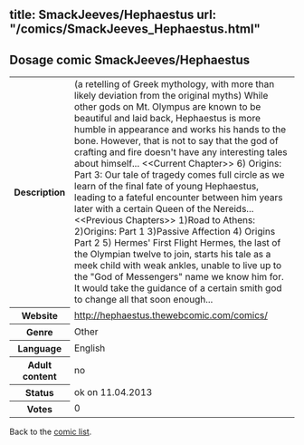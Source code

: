 title: SmackJeeves/Hephaestus
url: "/comics/SmackJeeves_Hephaestus.html"
---
Dosage comic SmackJeeves/Hephaestus
-----------------------------------------

<table class="comicinfo">
<tr>
<th>Description</th><td>(a retelling of Greek mythology, with more than likely deviation from the original myths) While other gods on Mt. Olympus are known to be beautiful and laid back, Hephaestus is more humble in appearance and works his hands to the bone. However, that is not to say that the god of crafting and fire doesn't have any interesting tales about himself... &lt;&lt;Current Chapter&gt;&gt; 6) Origins: Part 3: Our tale of tragedy comes full circle as we learn of the final fate of young Hephaestus, leading to a fateful encounter between him years later with a certain Queen of the Nereids... &lt;&lt;Previous Chapters&gt;&gt; 1)Road to Athens: 2)Origins: Part 1 3)Passive Affection 4) Origins Part 2 5) Hermes' First Flight Hermes, the last of the Olympian twelve to join, starts his tale as a meek child with weak ankles, unable to live up to the &quot;God of Messengers&quot; name we know him for. It would take the guidance of a certain smith god to change all that soon enough...</td>
</tr>
<tr>
<th>Website</th><td><a href="http://hephaestus.thewebcomic.com/comics/">http://hephaestus.thewebcomic.com/comics/</a></td>
</tr>
<tr>
<th>Genre</th><td>Other</td>
</tr>
<tr>
<th>Language</th><td>English</td>
</tr>
<tr>
<th>Adult content</th><td>no</td>
</tr>
<tr>
<th>Status</th><td>ok on 11.04.2013</td>
</tr>
<tr>
<th>Votes</th><td>0</div></td>
</tr>
</table>

Back to the [comic list](../comic-index.html).

